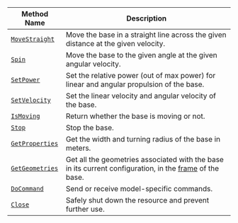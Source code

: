 <!-- prettier-ignore -->
Method Name | Description
----------- | -----------
[`MoveStraight`](/components/base/#movestraight)  | Move the base in a straight line across the given distance at the given velocity.
[`Spin`](/components/base/#spin) | Move the base to the given angle at the given angular velocity.
[`SetPower`](/components/base/#setpower) | Set the relative power (out of max power) for linear and angular propulsion of the base.
[`SetVelocity`](/components/base/#setvelocity) | Set the linear velocity and angular velocity of the base.
[`IsMoving`](/components/base/#ismoving) | Return whether the base is moving or not.
[`Stop`](/components/base/#stop) | Stop the base.
[`GetProperties`](/components/base/#getproperties) | Get the width and turning radius of the base in meters.
[`GetGeometries`](/components/base/#getgeometries) | Get all the geometries associated with the base in its current configuration, in the [frame](/mobility/frame-system/) of the base.
[`DoCommand`](/components/base/#docommand) | Send or receive model-specific commands.
[`Close`](/components/base/#close) | Safely shut down the resource and prevent further use.
